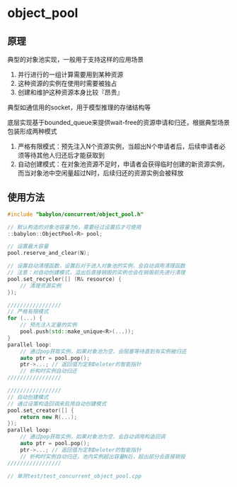 # object_pool

## 原理

典型的对象池实现，一般用于支持这样的应用场景

1. 并行进行的一组计算需要用到某种资源
2. 这种资源的实例在使用时需要被独占
3. 创建和维护这种资源本身比较『昂贵』

典型如通信用的socket，用于模型推理的存储结构等

底层实现基于bounded_queue来提供wait-free的资源申请和归还，根据典型场景包装形成两种模式

1. 严格有限模式：预先注入N个资源实例，当超出N个申请者后，后续申请者必须等待其他人归还后才能获取到
2. 自动创建模式：在对象池资源不足时，申请者会获得临时创建的新资源实例，而当对象池中空闲量超过N时，后续归还的资源实例会被释放

## 使用方法

```c++
#include "babylon/concurrent/object_pool.h"

// 默认构造的对象池容量为0，需要经过设置后才可使用
::babylon::ObjectPool<R> pool;

// 设置最大容量
pool.reserve_and_clear(N);

// 设置自动清理函数，设置后对于进入对象池的实例，会自动调用清理函数
// 注意：对自动创建模式，溢出后直接销毁的实例也会在销毁前先进行清理
pool.set_recycler([] (R& resource) {
    // 清理资源实例
});

/////////////////
// 严格有限模式
for (...) {
    // 预先注入定量的实例
    pool.push(std::make_unique<R>(...));
}
parallel loop:
    // 通过pop获取实例，如果对象池为空，会阻塞等待直到有实例被归还
    auto ptr = pool.pop();
    ptr->...; // 返回值为定制Deleter的智能指针
    // 析构时实例自动归还
/////////////////

/////////////////
// 自动创建模式
// 通过设置构造回调来启用自动创建模式
pool.set_creator([] {
    return new R(...);
});
parallel loop:
    // 通过pop获取实例，如果对象池为空，会自动调用构造回调
    auto ptr = pool.pop();
    ptr->...; // 返回值为定制Deleter的智能指针
    // 析构时实例自动归还，池内实例超出容量N后，超出部分会直接销毁
/////////////////

// 单测test/test_concurrent_object_pool.cpp
```

